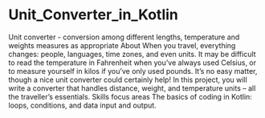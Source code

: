 # Unit_Converter_in_Kotlin
Unit converter - conversion among different lengths, temperature and weights measures as appropriate
About
When you travel, everything changes: people, languages, time zones, and even units. It may be difficult to read the temperature in Fahrenheit when you’ve always used Celsius, or to measure yourself in kilos if you’ve only used pounds. It’s no easy matter, though a nice unit converter could certainly help! In this project, you will write a converter that handles distance, weight, and temperature units – all the traveller’s essentials.
Skills focus areas
The basics of coding in Kotlin: loops, conditions, and data input and output.
